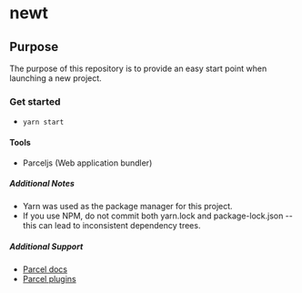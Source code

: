 # newt

## Purpose

The purpose of this repository is to provide an easy start point when launching a new project.

### Get started

- `yarn start`

#### Tools

- Parceljs (Web application bundler)

##### Additional Notes

- Yarn was used as the package manager for this project.
- If you use NPM, do not commit both yarn.lock and package-lock.json -- this can lead to inconsistent dependency trees.

##### Additional Support

- [Parcel docs](https://parceljs.org/getting_started.html)
- [Parcel plugins](https://github.com/parcel-bundler/awesome-parcel#plugins)
